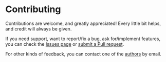 # Contributing

Contributions are welcome, and greatly appreciated! Every little bit helps, and credit will always be given.

If you need support, want to report/fix a bug, ask for/implement features, you can check the
[Issues page](https://github.com/whitemech/pddl/issues)
or [submit a Pull request](https://github.com/whitemech/pddl/pulls).

For other kinds of feedback, you can contact one of the [authors](./authors.md) by email.
